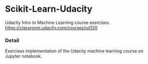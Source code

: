 # Scikit-Learn-Udacity
Udacity Intro to Machine Learning course exercises. https://classroom.udacity.com/courses/ud120


### Detail
Exercises implementation of the Udacity machine learning course on Jupyter notebook.  
